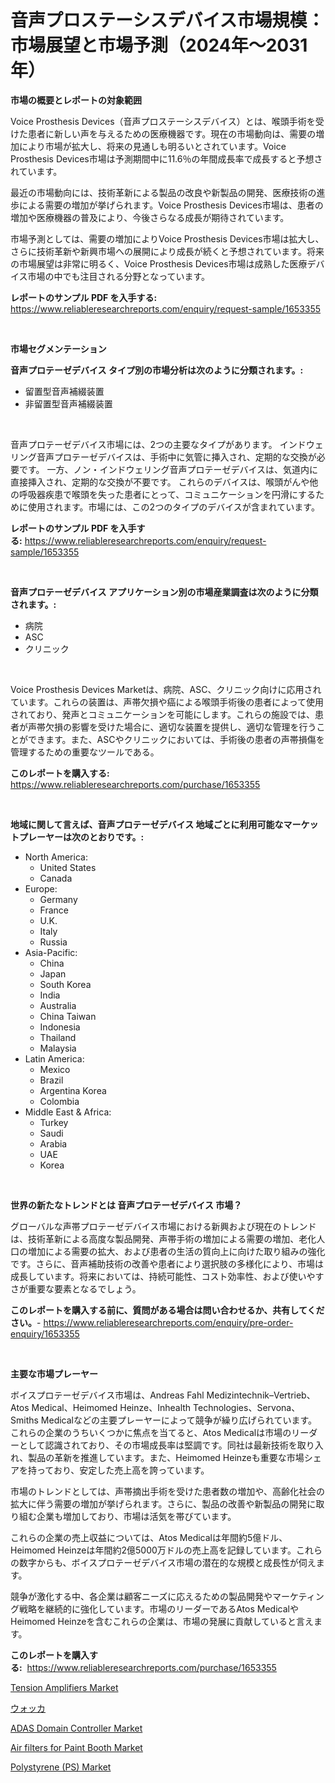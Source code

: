 <p><h1>音声プロステーシスデバイス市場規模：市場展望と市場予測（2024年〜2031年）</h1></p><p><strong>市場の概要とレポートの対象範囲</strong></p>
<p><p>Voice Prosthesis Devices（音声プロステーシスデバイス）とは、喉頭手術を受けた患者に新しい声を与えるための医療機器です。現在の市場動向は、需要の増加により市場が拡大し、将来の見通しも明るいとされています。Voice Prosthesis Devices市場は予測期間中に11.6％の年間成長率で成長すると予想されています。</p><p>最近の市場動向には、技術革新による製品の改良や新製品の開発、医療技術の進歩による需要の増加が挙げられます。Voice Prosthesis Devices市場は、患者の増加や医療機器の普及により、今後さらなる成長が期待されています。</p><p>市場予測としては、需要の増加によりVoice Prosthesis Devices市場は拡大し、さらに技術革新や新興市場への展開により成長が続くと予想されています。将来の市場展望は非常に明るく、Voice Prosthesis Devices市場は成熟した医療デバイス市場の中でも注目される分野となっています。</p></p>
<p><strong>レポートのサンプル PDF を入手する:</strong> <a href="https://www.reliableresearchreports.com/enquiry/request-sample/1653355">https://www.reliableresearchreports.com/enquiry/request-sample/1653355</a></p>
<p>&nbsp;</p>
<p><strong>市場セグメンテーション</strong></p>
<p><strong>音声プロテーゼデバイス タイプ別の市場分析は次のように分類されます。:</strong></p>
<p><ul><li>留置型音声補綴装置</li><li>非留置型音声補綴装置</li></ul></p>
<p>&nbsp;</p>
<p><p>音声プロテーゼデバイス市場には、2つの主要なタイプがあります。 インドウェリング音声プロテーゼデバイスは、手術中に気管に挿入され、定期的な交換が必要です。 一方、ノン・インドウェリング音声プロテーゼデバイスは、気道内に直接挿入され、定期的な交換が不要です。 これらのデバイスは、喉頭がんや他の呼吸器疾患で喉頭を失った患者にとって、コミュニケーションを円滑にするために使用されます。市場には、この2つのタイプのデバイスが含まれています。</p></p>
<p><strong>レポートのサンプル PDF を入手する:</strong>&nbsp;<a href="https://www.reliableresearchreports.com/enquiry/request-sample/1653355">https://www.reliableresearchreports.com/enquiry/request-sample/1653355</a></p>
<p>&nbsp;</p>
<p><strong> 音声プロテーゼデバイス アプリケーション別の市場産業調査は次のように分類されます。:</strong></p>
<p><ul><li>病院</li><li>ASC</li><li>クリニック</li></ul></p>
<p>&nbsp;</p>
<p><p>Voice Prosthesis Devices Marketは、病院、ASC、クリニック向けに応用されています。これらの装置は、声帯欠損や癌による喉頭手術後の患者によって使用されており、発声とコミュニケーションを可能にします。これらの施設では、患者が声帯欠損の影響を受けた場合に、適切な装置を提供し、適切な管理を行うことができます。また、ASCやクリニックにおいては、手術後の患者の声帯損傷を管理するための重要なツールである。</p></p>
<p><strong>このレポートを購入する:</strong>&nbsp; <a href="https://www.reliableresearchreports.com/purchase/1653355">https://www.reliableresearchreports.com/purchase/1653355</a></p>
<p>&nbsp;</p>
<p><strong>地域に関して言えば、音声プロテーゼデバイス 地域ごとに利用可能なマーケットプレーヤーは次のとおりです。:</strong></p>
<p><ul>
    <li>
        North America:
        <ul>
            <li>United States</li>
            <li>Canada</li>
        </ul>
    </li>
    <li>
        Europe:
        <ul>
            <li>Germany</li>
            <li>France</li>
            <li>U.K.</li>
            <li>Italy</li>
            <li>Russia</li>
        </ul>
    </li>
    <li>
        Asia-Pacific:
        <ul>
            <li>China</li>
            <li>Japan</li>
            <li>South Korea</li>
            <li>India</li>
            <li>Australia</li>
            <li>China Taiwan</li>
            <li>Indonesia</li>
            <li>Thailand</li>
            <li>Malaysia</li>
        </ul>
    </li>
    <li>
        Latin America:
        <ul>
            <li>Mexico</li>
            <li>Brazil</li>
            <li>Argentina Korea</li>
            <li>Colombia</li>
        </ul>
    </li>
    <li>
        Middle East & Africa:
        <ul>
            <li>Turkey</li>
            <li>Saudi</li>
            <li>Arabia</li>
            <li>UAE</li>
            <li>Korea</li>
        </ul>
    </li>
    </ul></p>
<p>&nbsp;</p>
<p><strong>世界の新たなトレンドとは 音声プロテーゼデバイス 市場？</strong></p>
<p><p>グローバルな声帯プロテーゼデバイス市場における新興および現在のトレンドは、技術革新による高度な製品開発、声帯手術の増加による需要の増加、老化人口の増加による需要の拡大、および患者の生活の質向上に向けた取り組みの強化です。さらに、音声補助技術の改善や患者により選択肢の多様化により、市場は成長しています。将来においては、持続可能性、コスト効率性、および使いやすさが重要な要素となるでしょう。</p></p>
<p><strong>このレポートを購入する前に、質問がある場合は問い合わせるか、共有してください。</strong>- <a href="https://www.reliableresearchreports.com/enquiry/pre-order-enquiry/1653355">https://www.reliableresearchreports.com/enquiry/pre-order-enquiry/1653355</a></p>
<p>&nbsp;</p>
<p><strong>主要な市場プレーヤー</strong></p>
<p><p>ボイスプロテーゼデバイス市場は、Andreas Fahl Medizintechnik–Vertrieb、Atos Medical、Heimomed Heinze、Inhealth Technologies、Servona、Smiths Medicalなどの主要プレーヤーによって競争が繰り広げられています。これらの企業のうちいくつかに焦点を当てると、Atos Medicalは市場のリーダーとして認識されており、その市場成長率は堅調です。同社は最新技術を取り入れ、製品の革新を推進しています。また、Heimomed Heinzeも重要な市場シェアを持っており、安定した売上高を誇っています。</p><p>市場のトレンドとしては、声帯摘出手術を受けた患者数の増加や、高齢化社会の拡大に伴う需要の増加が挙げられます。さらに、製品の改善や新製品の開発に取り組む企業も増加しており、市場は活気を帯びています。</p><p>これらの企業の売上収益については、Atos Medicalは年間約5億ドル、Heimomed Heinzeは年間約2億5000万ドルの売上高を記録しています。これらの数字からも、ボイスプロテーゼデバイス市場の潜在的な規模と成長性が伺えます。</p><p>競争が激化する中、各企業は顧客ニーズに応えるための製品開発やマーケティング戦略を継続的に強化しています。市場のリーダーであるAtos MedicalやHeimomed Heinzeを含むこれらの企業は、市場の発展に貢献していると言えます。</p></p>
<p><strong>このレポートを購入する:</strong>&nbsp;&nbsp;<a href="https://www.reliableresearchreports.com/purchase/1653355">https://www.reliableresearchreports.com/purchase/1653355</a></p>
<p><p><a href="https://github.com/yoshih12/Market-Research-Report-List-2/blob/main/tension-amplifiers-market.md">Tension Amplifiers Market</a></p><p><a href="https://github.com/zoetazuur/Market-Research-Report-List-1/blob/main/510383710783.md">ウォッカ</a></p><p><a href="https://github.com/jerrycopelandthomaswsqd8q/Market-Research-Report-List-2/blob/main/adas-domain-controller-market.md">ADAS Domain Controller Market</a></p><p><a href="https://www.linkedin.com/pulse/air-filters-paint-booth-market-centers-aspects-growth-share-ofkxc?trackingId=EZbAbA0X48XT3f1LGMbnLA%3D%3D">Air filters for Paint Booth Market</a></p><p><a href="https://www.linkedin.com/pulse/polystyrene-ps-market-size-2024-2031-global-industrial-analysis-6cpjc?trackingId=FezBw3O%2B22wjqiBZF7QYKg%3D%3D">Polystyrene (PS) Market</a></p></p>